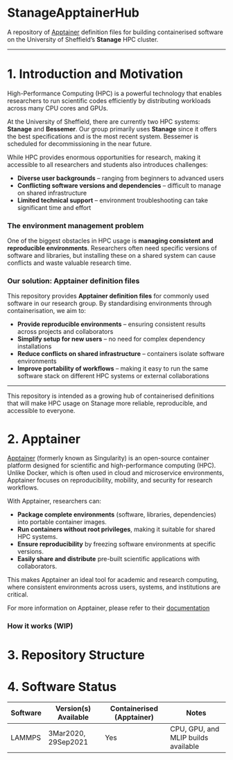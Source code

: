 # StanageApptainerHub

A repository of [Apptainer](https://apptainer.org/) definition files for building containerised software on the University of Sheffield’s **Stanage** HPC cluster.

---

# 1. Introduction and Motivation

High-Performance Computing (HPC) is a powerful technology that enables researchers to run scientific codes efficiently by distributing workloads across many CPU cores and GPUs.  

At the University of Sheffield, there are currently two HPC systems: **Stanage** and **Bessemer**. Our group primarily uses **Stanage** since it offers the best specifications and is the most recent system. Bessemer is scheduled for decommissioning in the near future.  

While HPC provides enormous opportunities for research, making it accessible to all researchers and students also introduces challenges:

- **Diverse user backgrounds** – ranging from beginners to advanced users  
- **Conflicting software versions and dependencies** – difficult to manage on shared infrastructure  
- **Limited technical support** – environment troubleshooting can take significant time and effort  

### The environment management problem

One of the biggest obstacles in HPC usage is **managing consistent and reproducible environments**. Researchers often need specific versions of software and libraries, but installing these on a shared system can cause conflicts and waste valuable research time.  

### Our solution: Apptainer definition files

This repository provides **Apptainer definition files** for commonly used software in our research group. By standardising environments through containerisation, we aim to:

- **Provide reproducible environments** – ensuring consistent results across projects and collaborators  
- **Simplify setup for new users** – no need for complex dependency installations  
- **Reduce conflicts on shared infrastructure** – containers isolate software environments  
- **Improve portability of workflows** – making it easy to run the same software stack on different HPC systems or external collaborations  

---

This repository is intended as a growing hub of containerised definitions that will make HPC usage on Stanage more reliable, reproducible, and accessible to everyone.

# 2. Apptainer

[Apptainer](https://apptainer.org/) (formerly known as Singularity) is an open-source container platform designed for scientific and high-performance computing (HPC). Unlike Docker, which is often used in cloud and microservice environments, Apptainer focuses on reproducibility, mobility, and security for research workflows.

With Apptainer, researchers can:

- **Package complete environments** (software, libraries, dependencies) into portable container images.  
- **Run containers without root privileges**, making it suitable for shared HPC systems.  
- **Ensure reproducibility** by freezing software environments at specific versions.  
- **Easily share and distribute** pre-built scientific applications with collaborators.  

This makes Apptainer an ideal tool for academic and research computing, where consistent environments across users, systems, and institutions are critical.

For more information on Apptainer, please refer to their [documentation](https://apptainer.org/docs/user/main/index.html)

### How it works (WIP)

# 3. Repository Structure

# 4. Software Status

| Software   | Version(s) Available | Containerised (Apptainer) | Notes |
|------------|----------------------|---------------------------|-------|
| LAMMPS     | 3Mar2020, 29Sep2021  | Yes                       | CPU, GPU, and MLIP builds available |
